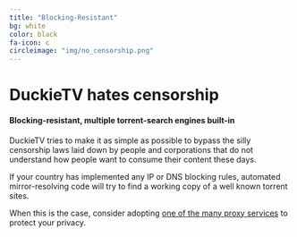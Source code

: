 ```yaml
---
title: "Blocking-Resistant"
bg: white
color: black
fa-icon: c
circleimage: "img/no_censorship.png"
---
```


# DuckieTV hates censorship

#### Blocking-resistant, multiple torrent-search engines built-in

DuckieTV tries to make it as simple as possible to bypass the silly censorship laws laid down by people and corporations that do not understand how people want to consume their content these days. 

If your country has implemented any IP or DNS blocking rules, automated mirror-resolving code will try to find a working copy of a well known torrent sites.

When this is the case, consider adopting <a href="https://www.google.com/search?q=anti+censorship+proxy" target="_blank">one of the many proxy services</a> to protect your privacy.
